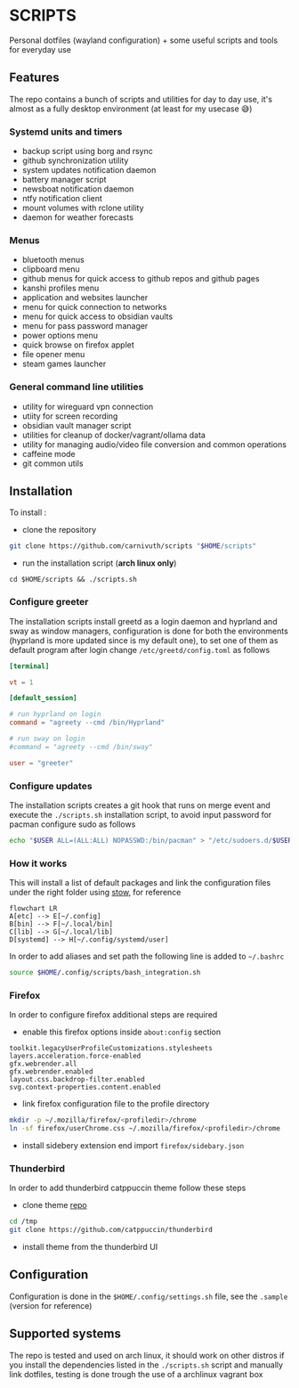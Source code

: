 # SCRIPTS

Personal dotfiles (wayland configuration) + some useful scripts and tools for everyday use

## Features

The repo contains a bunch of scripts and utilities for day to day use, it's almost as a fully desktop environment (at least for my usecase 😅)

### Systemd units and timers

- backup script using borg and rsync
- github synchronization utility
- system updates notification daemon
- battery manager script
- newsboat notification daemon
- ntfy notification client
- mount volumes with rclone utility
- daemon for weather forecasts

### Menus

- bluetooth menus
- clipboard menu
- github  menus for quick access to github repos and github pages
- kanshi profiles menu
- application and websites launcher
- menu for quick connection to networks
- menu for quick access to obsidian vaults
- menu for pass password manager
- power options menu
- quick browse on firefox applet
- file opener menu
- steam games launcher

### General command line utilities

- utility for wireguard vpn connection
- utiity for screen recording
- obsidian vault manager script
- utilities for cleanup of docker/vagrant/ollama data
- utility for managing audio/video file conversion and common operations
- caffeine mode
- git common utils

## Installation

To install :

- clone the repository

```bash
git clone https://github.com/carnivuth/scripts "$HOME/scripts"
```

- run the installation script (**arch linux only**)

```
cd $HOME/scripts && ./scripts.sh
```

### Configure greeter

The installation scripts install greetd as a login daemon and hyprland and sway as window managers, configuration is done for both the environments (hyprland is more updated since is my default one), to set one of them as default program after login change `/etc/greetd/config.toml` as follows

```toml
[terminal]

vt = 1

[default_session]

# run hyprland on login
command = "agreety --cmd /bin/Hyprland"

# run sway on login
#command = "agreety --cmd /bin/sway"

user = "greeter"
```

### Configure updates

The installation scripts creates a git hook that runs on merge event and execute the `./scripts.sh` installation script, to avoid input password for pacman configure sudo as follows

```bash
echo "$USER ALL=(ALL:ALL) NOPASSWD:/bin/pacman" > "/etc/sudoers.d/$USER"
```

### How it works

This will install a list of default packages and link the configuration files under the right folder using [stow](https://www.gnu.org/software/stow/), for reference

```mermaid
flowchart LR
A[etc] --> E[~/.config]
B[bin] --> F[~/.local/bin]
C[lib] --> G[~/.local/lib]
D[systemd] --> H[~/.config/systemd/user]
```

In order to add aliases and set path the following line is added to `~/.bashrc`

```bash
source $HOME/.config/scripts/bash_integration.sh
```

### Firefox

In order to configure firefox additional steps are required

- enable this firefox options inside `about:config` section

```
toolkit.legacyUserProfileCustomizations.stylesheets
layers.acceleration.force-enabled
gfx.webrender.all
gfx.webrender.enabled
layout.css.backdrop-filter.enabled
svg.context-properties.content.enabled
```

- link firefox configuration file to the profile directory

```bash
mkdir -p ~/.mozilla/firefox/<profiledir>/chrome
ln -sf firefox/userChrome.css ~/.mozilla/firefox/<profiledir>/chrome
```

- install sidebery extension end import `firefox/sidebary.json`

### Thunderbird

In order to add thunderbird catppuccin theme follow these steps

- clone theme [repo](https://github.com/catppuccin/thunderbird)

```bash
cd /tmp
git clone https://github.com/catppuccin/thunderbird
```

- install theme from the thunderbird UI

## Configuration

Configuration is done in the `$HOME/.config/settings.sh` file, see the `.sample` (version for reference)

## Supported systems

The repo is tested and used on arch linux, it should work on other distros if you install the dependencies listed in the `./scripts.sh` script and manually link dotfiles, testing is done trough the use of a archlinux vagrant box
